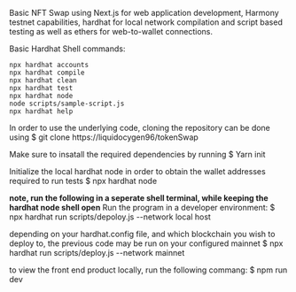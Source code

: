 Basic NFT Swap using Next.js for web application development, Harmony testnet capabilities, hardhat for local network compilation and script based testing as well as ethers for web-to-wallet connections.

Basic Hardhat Shell commands:

```shell
npx hardhat accounts
npx hardhat compile
npx hardhat clean
npx hardhat test
npx hardhat node
node scripts/sample-script.js
npx hardhat help
```
In order to use the underlying code, cloning the repository can be done using 
$ git clone https://liquidocygen96/tokenSwap

Make sure to insatall the required dependencies by running 
$ Yarn init

Initialize the local hardhat node in order to obtain the wallet addresses required to run tests
$ npx hardhat node


**note, run the following in a seperate shell terminal, while keeping the hardhat node shell open** 
Run the program in a developer environment:
$ npx hardhat run scripts/depoloy.js --network local host 

depending on your hardhat.config file, and which blockchain you wish to deploy to, the previous code may be run on your configured mainnet 
$ npx hardhat run scripts/deploy.js --network mainnet 

to view the front end product locally, run the following commang:
$ npm run dev 

